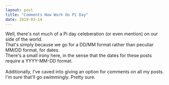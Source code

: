 ```yaml
---
layout: post
title: "Comments Now Work On Pi Day"
date: 2019-03-14
---
```


Well, there's not much of a Pi day celeberation (or even mention) on our side of the world.<br/>
That's simply because we go for a DD/MM format rather than peculiar MM/DD format, for dates.<br/>
There's a small irony here, in the sense that the dates for these posts require a YYYY-MM-DD format.<br/>
<br/>
Additionally, I've caved into giving an option for comments on all my posts. I'm sure that'll go swimmingly. Pretty sure.
